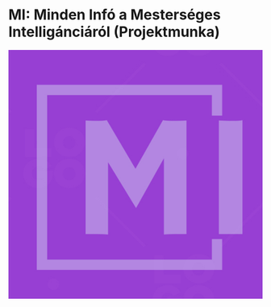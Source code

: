 # MI: Minden Infó a Mesterséges Intelligánciáról (Projektmunka)
![proj_logo](https://raw.githubusercontent.com/BenjaminStonawski/pet_mi/main/img/22C3FD60-5B6A-429E-B32F-BEE284FA8924.jpeg)
